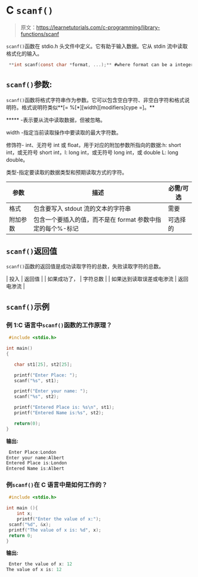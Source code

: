 # C `scanf()`

> 原文：<https://learnetutorials.com/c-programming/library-functions/scanf>

`scanf()`函数在 stdio.h 头文件中定义。它有助于输入数据。它从 stdin 流中读取格式化的输入。

```c
 **int scanf(const char *format, ...);** #where format can be a integer, character, string, float 

```

## `scanf()`参数:

`scanf()`函数将格式字符串作为参数。它可以包含空白字符、非空白字符和格式说明符。格式说明符类似**[= %[*][width][modifiers]cype =]。**

***** -表示要从流中读取数据，但被忽略。

width -指定当前读取操作中要读取的最大字符数。

修饰符- int、无符号 int 或 float，用于对应的附加参数所指向的数据:h: short int，或无符号 short int，l: long int，或无符号 long int，或 double L: long double。

类型-指定要读取的数据类型和预期读取方式的字符。

| 参数 | 描述 | 必需/可选 |
| --- | --- | --- |
| 格式 | 包含要写入 stdout 流的文本的字符串 | 需要 |
| 附加参数 | 包含一个要插入的值，而不是在 format 参数中指定的每个%-标记 | 可选择的 |

## `scanf()`返回值

`scanf()`函数的返回值是成功读取字符的总数，失败读取字符的总数。

| 投入 | 返回值 |
| 如果成功了， | 字符总数 |
| 如果达到读取误差或电渗流 | 返回电渗流 |

## `scanf()`示例

### 例 1:C 语言中`scanf()`函数的工作原理？

```c
 #include <stdio.h>

int main()
{

   char st1[25], st2[25];

   printf("Enter Place: ");
   scanf("%s", st1);

   printf("Enter your name: ");
   scanf("%s", st2);

   printf("Entered Place is: %s\n", st1);
   printf("Entered Name is:%s", st2);

   return(0);
} 

```

**输出:**

```c
 Enter Place:London
Enter your name:Albert
Entered Place is:London
Entered Name is:Albert 
```

### 例`scanf()`在 C 语言中是如何工作的？

```c
 #include <stdio.h>

int main (){
    int x; 
    printf("Enter the value of x:");
 scanf("%d", &x); 
 printf("The value of x is: %d", x); 
 return 0; 
} 

```

**输出:**

```c
 Enter the value of x: 12
The value of x is: 12 
```